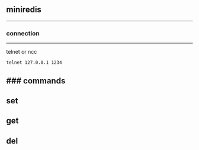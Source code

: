 ## miniredis
---

### connection 
---
telnet or ncc

``telnet 127.0.0.1 1234``

### commands
----
## set
## get
## del